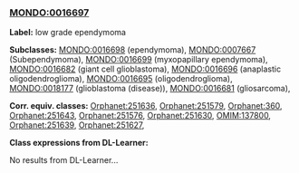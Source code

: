 
### [MONDO:0016697](http://purl.obolibrary.org/obo/MONDO_0016697)
**Label:** low grade ependymoma

**Subclasses:** [MONDO:0016698](http://purl.obolibrary.org/obo/MONDO_0016698) (ependymoma), [MONDO:0007667](http://purl.obolibrary.org/obo/MONDO_0007667) (Subependymoma), [MONDO:0016699](http://purl.obolibrary.org/obo/MONDO_0016699) (myxopapillary ependymoma), [MONDO:0016682](http://purl.obolibrary.org/obo/MONDO_0016682) (giant cell glioblastoma), [MONDO:0016696](http://purl.obolibrary.org/obo/MONDO_0016696) (anaplastic oligodendroglioma), [MONDO:0016695](http://purl.obolibrary.org/obo/MONDO_0016695) (oligodendroglioma), [MONDO:0018177](http://purl.obolibrary.org/obo/MONDO_0018177) (glioblastoma (disease)), [MONDO:0016681](http://purl.obolibrary.org/obo/MONDO_0016681) (gliosarcoma), 

**Corr. equiv. classes:** [Orphanet:251636](http://www.orpha.net/ORDO/Orphanet_251636), [Orphanet:251579](http://www.orpha.net/ORDO/Orphanet_251579), [Orphanet:360](http://www.orpha.net/ORDO/Orphanet_360), [Orphanet:251643](http://www.orpha.net/ORDO/Orphanet_251643), [Orphanet:251576](http://www.orpha.net/ORDO/Orphanet_251576), [Orphanet:251630](http://www.orpha.net/ORDO/Orphanet_251630), [OMIM:137800](http://purl.obolibrary.org/obo/OMIM_137800), [Orphanet:251639](http://www.orpha.net/ORDO/Orphanet_251639), [Orphanet:251627](http://www.orpha.net/ORDO/Orphanet_251627), 

**Class expressions from DL-Learner:**

No results from DL-Learner...




